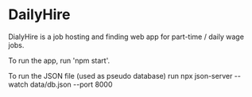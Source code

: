 # DailyHire

DialyHire is a job hosting and finding web app for part-time / daily wage jobs.

To run the app, run 'npm start'.

To run the JSON file (used as pseudo database) run npx json-server --watch data/db.json --port 8000
